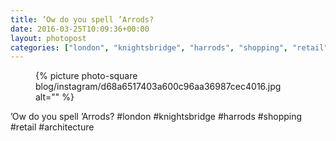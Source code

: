 ```yaml
---
title: ’Ow do you spell ’Arrods?
date: 2016-03-25T10:09:36+00:00
layout: photopost
categories: ["london", "knightsbridge", "harrods", "shopping", "retail", "architecture", "photos", "instagram"]
---
```


<figure class="photo photo--square">
  {% picture photo-square blog/instagram/d68a6517403a600c96aa36987cec4016.jpg alt="" %}
</figure>

’Ow do you spell ’Arrods?
#london #knightsbridge #harrods #shopping #retail #architecture
